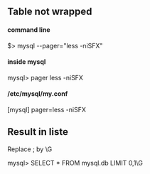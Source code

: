 ## Table not wrapped

#### command line
  $>  mysql --pager="less -niSFX"

#### inside mysql
  mysql> pager less -niSFX

#### /etc/mysql/my.conf
  [mysql]
   pager=less -niSFX


## Result in liste
Replace ; by \G

  mysql> SELECT * FROM mysql.db LIMIT 0,1\G
